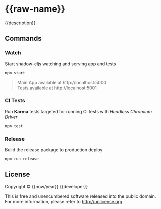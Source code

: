 # {{raw-name}}
{{description}}

## Commands

### Watch
Start shadow-cljs watching and serving app and tests
```bash
npm start
```
> Main App available at http://localhost:5000  
> Tests available at http://localhost:5001  

### CI Tests
Run **Karma** tests targeted for running CI tests with *Headless Chromium Driver*
```bash
npm test
```

### Release
Build the release package to production deploy
```bash
npm run release
```
## License

Copyright © {{now/year}} {{developer}}

This is free and unencumbered software released into the public domain. For more information, please refer to http://unlicense.org
